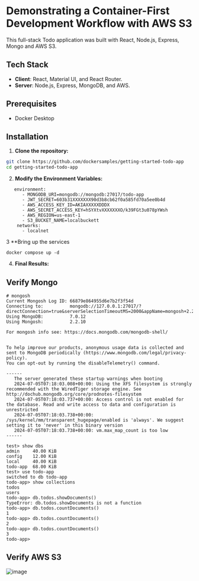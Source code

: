 # Demonstrating a Container-First Development Workflow with AWS S3

This full-stack Todo application was built with React, Node.js, Express, Mongo and AWS S3. 

## Tech Stack


- **Client**: React, Material UI, and React Router.
- **Server**: Node.js, Express, MongoDB, and AWS.

## Prerequisites

- Docker Desktop

## Installation

1. **Clone the repository:**

```sh
git clone https://github.com/dockersamples/getting-started-todo-app
cd getting-started-todo-app
```

2. **Modify the Environment Variables:**

```
   environment:
      - MONGODB_URI=mongodb://mongodb:27017/todo-app
      - JWT_SECRET=603b31XXXXXXX90d3b8cb62f0a585fd70a5ee0b4d
      - AWS_ACCESS_KEY_ID=AKIAXXXXXDDDX
      - AWS_SECRET_ACCESS_KEY=hSYXtvXXXXXXXO/k39FGt3u078pYWsh
      - AWS_REGION=us-east-1
      - S3_BUCKET_NAME=localbuckett
    networks:
      - localnet
```

3 **Bring up the services

```
docker compose up -d
```

4. **Final Results:**


## Verify Mongo

```
# mongosh
Current Mongosh Log ID: 66879e864955d6e7b2f3f54d
Connecting to:          mongodb://127.0.0.1:27017/?directConnection=true&serverSelectionTimeoutMS=2000&appName=mongosh+2.2.10
Using MongoDB:          7.0.12
Using Mongosh:          2.2.10

For mongosh info see: https://docs.mongodb.com/mongodb-shell/


To help improve our products, anonymous usage data is collected and sent to MongoDB periodically (https://www.mongodb.com/legal/privacy-policy).
You can opt-out by running the disableTelemetry() command.

------
   The server generated these startup warnings when booting
   2024-07-05T07:18:03.008+00:00: Using the XFS filesystem is strongly recommended with the WiredTiger storage engine. See http://dochub.mongodb.org/core/prodnotes-filesystem
   2024-07-05T07:18:03.737+00:00: Access control is not enabled for the database. Read and write access to data and configuration is unrestricted
   2024-07-05T07:18:03.738+00:00: /sys/kernel/mm/transparent_hugepage/enabled is 'always'. We suggest setting it to 'never' in this binary version
   2024-07-05T07:18:03.738+00:00: vm.max_map_count is too low
------

test> show dbs
admin     40.00 KiB
config    12.00 KiB
local     40.00 KiB
todo-app  68.00 KiB
test> use todo-app
switched to db todo-app
todo-app> show collections
todos
users
todo-app> db.todos.showDocuments()
TypeError: db.todos.showDocuments is not a function
todo-app> db.todos.countDocuments()
1
todo-app> db.todos.countDocuments()
2
todo-app> db.todos.countDocuments()
3
todo-app>
```

## Verify AWS S3

![image](https://github.com/dockersamples/getting-started-todo-app/assets/313480/ffb64c22-f358-41ef-a7a6-2c1055d43753)
